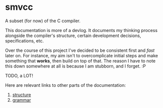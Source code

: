 # smvcc
A subset (for now) of the C compiler.

This documentation is more of a devlog. It documents my thinking process
alongside the compiler's structure, certain development decisions, 
specifications, etc.

Over the course of this project I've decided to be consistent first and _fast_
later on. For instance, my aim isn't to overcomplicate initial steps and make
something that **works**, then build on top of that. The reason I have to note
this down somewhere at all is because I am stubborn, and I forget. :P

TODO, a LOT!

Here are relevant links to other parts of the documentation:
1. [structure](./structure.md)
2. [grammar](./grammar.md)

